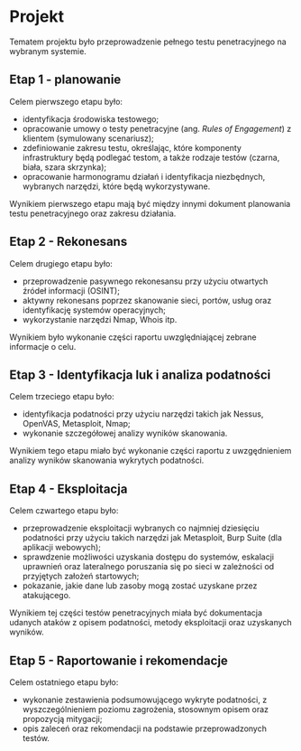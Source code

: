 # Projekt
Tematem projektu było przeprowadzenie pełnego testu penetracyjnego na wybranym systemie.

## Etap 1 - planowanie
Celem pierwszego etapu było:
* identyfikacja środowiska testowego;
* opracowanie umowy o testy penetracyjne (ang. _Rules of Engagement_) z klientem (symulowany scenariusz);
* zdefiniowanie zakresu testu, określając, które komponenty infrastruktury będą podlegać testom, a także rodzaje testów (czarna, biała, szara skrzynka);
* opracowanie harmonogramu działań i identyfikacja niezbędnych, wybranych narzędzi, które będą wykorzystywane.

Wynikiem pierwszego etapu mają być między innymi dokument planowania testu penetracyjnego oraz zakresu działania.

## Etap 2 - Rekonesans
Celem drugiego etapu było:
* przeprowadzenie pasywnego rekonesansu przy użyciu otwartych źródeł informacji (OSINT);
* aktywny rekonesans poprzez skanowanie sieci, portów, usług oraz identyfikację systemów operacyjnych;
* wykorzystanie narzędzi Nmap, Whois itp.

Wynikiem było wykonanie części raportu uwzględniającej zebrane informacje o celu.

## Etap 3 - Identyfikacja luk i analiza podatności
Celem trzeciego etapu było:
* identyfikacja podatności przy użyciu narzędzi takich jak Nessus, OpenVAS, Metasploit, Nmap;
* wykonanie szczegółowej analizy wyników skanowania.

Wynikiem tego etapu miało być wykonanie części raportu z uwzgędnieniem analizy wyników skanowania wykrytych podatności.

## Etap 4 - Eksploitacja
Celem czwartego etapu było:
* przeprowadzenie eksploitacji wybranych co najmniej dziesięciu podatności przy użyciu takich narzędzi jak Metasploit, Burp Suite (dla aplikacji webowych);
* sprawdzenie możliwości uzyskania dostępu do systemów, eskalacji uprawnień oraz lateralnego poruszania się po sieci w zależności od przyjętych założeń startowych;
* pokazanie, jakie dane lub zasoby mogą zostać uzyskane przez atakującego.

Wynikiem tej części testów penetracyjnych miała być dokumentacja udanych ataków z opisem podatności, metody eksploitacji oraz uzyskanych wyników.

## Etap 5 -  Raportowanie i rekomendacje
Celem ostatniego etapu było:
* wykonanie zestawienia podsumowującego wykryte podatności, z wyszczególnieniem poziomu zagrożenia, stosownym opisem oraz propozycją mitygacji;
* opis zaleceń oraz rekomendacji na podstawie przeprowadzonych testów.